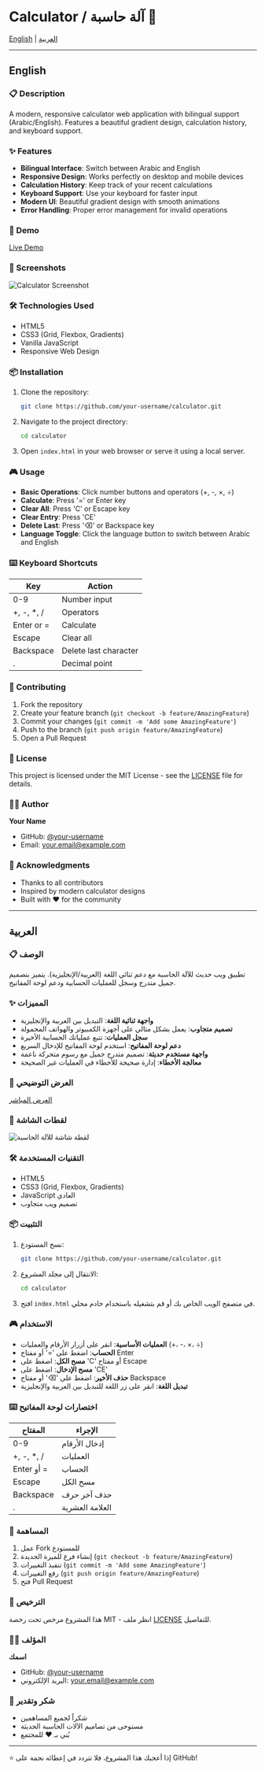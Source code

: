 # Calculator / آلة حاسبة 🔢

[English](#english) | [العربية](#العربية)

---

## English

### 📋 Description
A modern, responsive calculator web application with bilingual support (Arabic/English). Features a beautiful gradient design, calculation history, and keyboard support.

### ✨ Features
- **Bilingual Interface**: Switch between Arabic and English
- **Responsive Design**: Works perfectly on desktop and mobile devices
- **Calculation History**: Keep track of your recent calculations
- **Keyboard Support**: Use your keyboard for faster input
- **Modern UI**: Beautiful gradient design with smooth animations
- **Error Handling**: Proper error management for invalid operations

### 🚀 Demo
[Live Demo](https://your-github-username.github.io/calculator/)

### 📱 Screenshots
![Calculator Screenshot](screenshot.png)

### 🛠️ Technologies Used
- HTML5
- CSS3 (Grid, Flexbox, Gradients)
- Vanilla JavaScript
- Responsive Web Design

### 📦 Installation
1. Clone the repository:
   ```bash
   git clone https://github.com/your-username/calculator.git
   ```
2. Navigate to the project directory:
   ```bash
   cd calculator
   ```
3. Open `index.html` in your web browser or serve it using a local server.

### 🎮 Usage
- **Basic Operations**: Click number buttons and operators (+, -, ×, ÷)
- **Calculate**: Press '=' or Enter key
- **Clear All**: Press 'C' or Escape key
- **Clear Entry**: Press 'CE'
- **Delete Last**: Press '⌫' or Backspace key
- **Language Toggle**: Click the language button to switch between Arabic and English

### ⌨️ Keyboard Shortcuts
| Key | Action |
|-----|--------|
| 0-9 | Number input |
| +, -, *, / | Operators |
| Enter or = | Calculate |
| Escape | Clear all |
| Backspace | Delete last character |
| . | Decimal point |

### 🤝 Contributing
1. Fork the repository
2. Create your feature branch (`git checkout -b feature/AmazingFeature`)
3. Commit your changes (`git commit -m 'Add some AmazingFeature'`)
4. Push to the branch (`git push origin feature/AmazingFeature`)
5. Open a Pull Request

### 📄 License
This project is licensed under the MIT License - see the [LICENSE](LICENSE) file for details.

### 👨‍💻 Author
**Your Name**
- GitHub: [@your-username](https://github.com/your-Hala-Mohamed2)
- Email: your.email@example.com

### 🙏 Acknowledgments
- Thanks to all contributors
- Inspired by modern calculator designs
- Built with ❤️ for the community

---

## العربية

### 📋 الوصف
تطبيق ويب حديث للآلة الحاسبة مع دعم ثنائي اللغة (العربية/الإنجليزية). يتميز بتصميم جميل متدرج وسجل للعمليات الحسابية ودعم لوحة المفاتيح.

### ✨ المميزات
- **واجهة ثنائية اللغة**: التبديل بين العربية والإنجليزية
- **تصميم متجاوب**: يعمل بشكل مثالي على أجهزة الكمبيوتر والهواتف المحمولة
- **سجل العمليات**: تتبع عملياتك الحسابية الأخيرة
- **دعم لوحة المفاتيح**: استخدم لوحة المفاتيح للإدخال السريع
- **واجهة مستخدم حديثة**: تصميم متدرج جميل مع رسوم متحركة ناعمة
- **معالجة الأخطاء**: إدارة صحيحة للأخطاء في العمليات غير الصحيحة

### 🚀 العرض التوضيحي
[العرض المباشر](https://your-github-Hala-Mohamed2.github.io/calculator/)

### 📱 لقطات الشاشة
![لقطة شاشة للآلة الحاسبة](screenshot.png)

### 🛠️ التقنيات المستخدمة
- HTML5
- CSS3 (Grid, Flexbox, Gradients)
- JavaScript العادي
- تصميم ويب متجاوب

### 📦 التثبيت
1. نسخ المستودع:
   ```bash
   git clone https://github.com/your-username/calculator.git
   ```
2. الانتقال إلى مجلد المشروع:
   ```bash
   cd calculator
   ```
3. افتح `index.html` في متصفح الويب الخاص بك أو قم بتشغيله باستخدام خادم محلي.

### 🎮 الاستخدام
- **العمليات الأساسية**: انقر على أزرار الأرقام والعمليات (+، -، ×، ÷)
- **الحساب**: اضغط على '=' أو مفتاح Enter
- **مسح الكل**: اضغط على 'C' أو مفتاح Escape
- **مسح الإدخال**: اضغط على 'CE'
- **حذف الأخير**: اضغط على '⌫' أو مفتاح Backspace
- **تبديل اللغة**: انقر على زر اللغة للتبديل بين العربية والإنجليزية

### ⌨️ اختصارات لوحة المفاتيح
| المفتاح | الإجراء |
|---------|---------|
| 0-9 | إدخال الأرقام |
| +, -, *, / | العمليات |
| Enter أو = | الحساب |
| Escape | مسح الكل |
| Backspace | حذف آخر حرف |
| . | العلامة العشرية |

### 🤝 المساهمة
1. عمل Fork للمستودع
2. إنشاء فرع للميزة الجديدة (`git checkout -b feature/AmazingFeature`)
3. تنفيذ التغييرات (`git commit -m 'Add some AmazingFeature'`)
4. رفع التغييرات (`git push origin feature/AmazingFeature`)
5. فتح Pull Request

### 📄 الترخيص
هذا المشروع مرخص تحت رخصة MIT - انظر ملف [LICENSE](LICENSE) للتفاصيل.

### 👨‍💻 المؤلف
**اسمك**
- GitHub: [@your-username](https://github.com/Hala-Mohamed2)
- البريد الإلكتروني: your.email@example.com

### 🙏 شكر وتقدير
- شكراً لجميع المساهمين
- مستوحى من تصاميم الآلات الحاسبة الحديثة
- بُني بـ ❤️ للمجتمع

---

⭐ إذا أعجبك هذا المشروع، فلا تتردد في إعطائه نجمة على GitHub!

